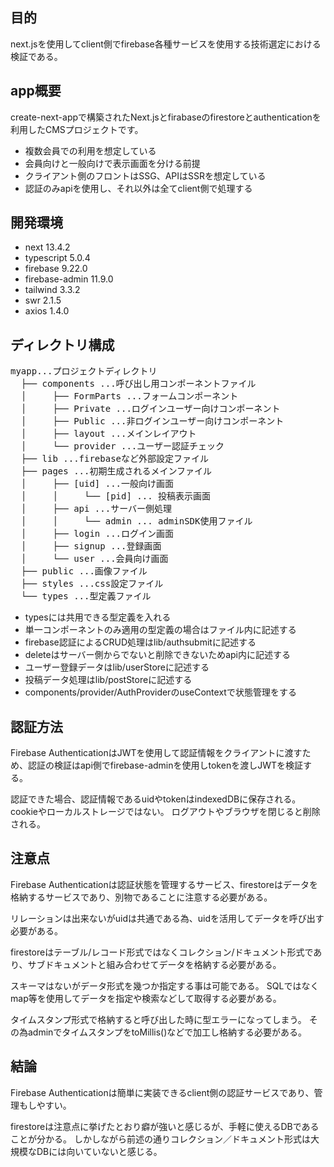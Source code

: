 ## 目的
next.jsを使用してclient側でfirebase各種サービスを使用する技術選定における検証である。

## app概要
create-next-appで構築されたNext.jsとfirabaseのfirestoreとauthenticationを利用したCMSプロジェクトです。

* 複数会員での利用を想定している
* 会員向けと一般向けで表示画面を分ける前提
* クライアント側のフロントはSSG、APIはSSRを想定している
* 認証のみapiを使用し、それ以外は全てclient側で処理する

## 開発環境

* next 13.4.2
* typescript 5.0.4
* firebase 9.22.0
* firebase-admin 11.9.0
* tailwind 3.3.2
* swr 2.1.5
* axios 1.4.0

## ディレクトリ構成

<pre>
myapp...プロジェクトディレクトリ
  ├── components ...呼び出し用コンポーネントファイル
  │     ├── FormParts ...フォームコンポーネント
  │     ├── Private ...ログインユーザー向けコンポーネント
  │     ├── Public ...非ログインユーザー向けコンポーネント
  │     ├── layout ...メインレイアウト
  │     └── provider ...ユーザー認証チェック
  ├── lib ...firebaseなど外部設定ファイル
  ├── pages ...初期生成されるメインファイル
  │     ├── [uid] ...一般向け画面
  │     │     └── [pid] ... 投稿表示画面
  │     ├── api ...サーバー側処理
  │     │     └── admin ... adminSDK使用ファイル
  │     ├── login ...ログイン画面
  │     ├── signup ...登録画面
  │     └── user ...会員向け画面
  ├── public ...画像ファイル
  ├── styles ...css設定ファイル
  └── types ...型定義ファイル
</pre>

* typesには共用できる型定義を入れる
* 単一コンポーネントのみ適用の型定義の場合はファイル内に記述する
* firebase認証によるCRUD処理はlib/authsubmitに記述する
* deleteはサーバー側からでないと削除できないためapi内に記述する
* ユーザー登録データはlib/userStoreに記述する
* 投稿データ処理はlib/postStoreに記述する
* components/provider/AuthProviderのuseContextで状態管理をする

## 認証方法

Firebase AuthenticationはJWTを使用して認証情報をクライアントに渡すため、認証の検証はapi側でfirebase-adminを使用しtokenを渡しJWTを検証する。

認証できた場合、認証情報であるuidやtokenはindexedDBに保存される。cookieやローカルストレージではない。
ログアウトやブラウザを閉じると削除される。

## 注意点

Firebase Authenticationは認証状態を管理するサービス、firestoreはデータを格納するサービスであり、別物であることに注意する必要がある。

リレーションは出来ないがuidは共通である為、uidを活用してデータを呼び出す必要がある。

firestoreはテーブル/レコード形式ではなくコレクション/ドキュメント形式であり、サブドキュメントと組み合わせてデータを格納する必要がある。

スキーマはないがデータ形式を幾つか指定する事は可能である。
SQLではなくmap等を使用してデータを指定や検索などして取得する必要がある。

タイムスタンプ形式で格納すると呼び出した時に型エラーになってしまう。
その為adminでタイムスタンプをtoMillis()などで加工し格納する必要がある。

## 結論

Firebase Authenticationは簡単に実装できるclient側の認証サービスであり、管理もしやすい。

firestoreは注意点に挙げたとおり癖が強いと感じるが、手軽に使えるDBであることが分かる。
しかしながら前述の通りコレクション／ドキュメント形式は大規模なDBには向いていないと感じる。
